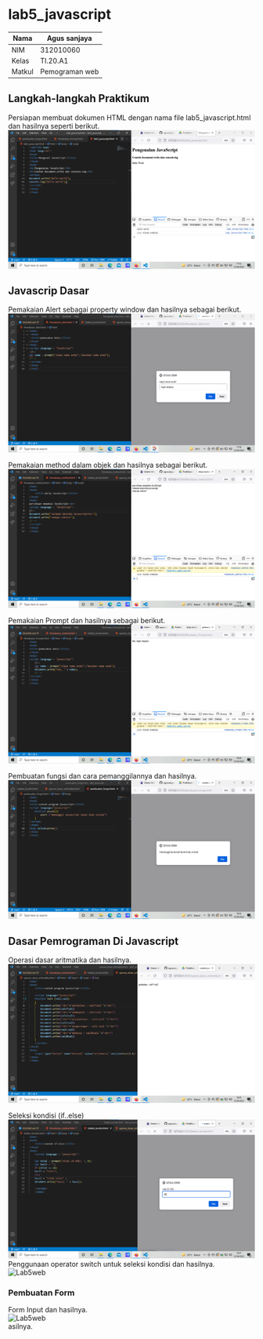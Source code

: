 # lab5_javascript

| Nama       | Agus sanjaya   |
| ---------- | -------------  |
| NIM        | 312010060      |
| Kelas      | TI.20.A1       |
| Matkul     | Pemograman web |

## Langkah-langkah Praktikum
Persiapan membuat dokumen HTML dengan nama file lab5_javascript.html dan hasilnya seperti berikut.<br>
![Lab5web](img/pengenalan%20java%20script.png)<br>

## Javascrip Dasar
Pemakaian Alert sebagai property window dan hasilnya sebagai berikut.<br>
![Lab5web](img/pemakaian%20alert.png)<br>

Pemakaian method dalam objek dan hasilnya sebagai berikut.<br>
![Lab5web](img/pemakaian%20method.png)<br>

Pemakaian Prompt dan hasilnya sebagai berikut.<br>
![Lab5web](img/pemakaian%20prompt.png)<br>

Pembuatan fungsi dan cara pemanggilannya dan hasilnya.<br>
![Lab5web](img/pembuatan%20fungsi.png)<br>

## Dasar Pemrograman Di Javascript
Operasi dasar aritmatika dan hasilnya.<br>
![Lab5web](img/operasi%20dasar%20aritmatik.png)<br>

Seleksi kondisi (if..else)<br>
![Lab5web](img/seleksi%20kondisi.png)
Penggunaan operator switch untuk seleksi kondisi dan hasilnya.<br>
![Lab5web](img)<br>

### Pembuatan Form
Form Input dan hasilnya.<br>
![Lab5web](img)<br>
asilnya.<br>
